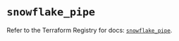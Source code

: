 # `snowflake_pipe`

Refer to the Terraform Registry for docs: [`snowflake_pipe`](https://registry.terraform.io/providers/snowflake-labs/snowflake/0.84.0/docs/resources/pipe).
